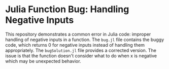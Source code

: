 # Julia Function Bug: Handling Negative Inputs

This repository demonstrates a common error in Julia code:  improper handling of negative inputs in a function. The `bug.jl` file contains the buggy code, which returns 0 for negative inputs instead of handling them appropriately. The `bugSolution.jl` file provides a corrected version.  The issue is that the function doesn't consider what to do when x is negative which may be unexpected behavior.